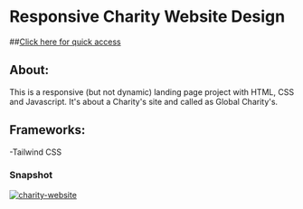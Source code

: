 
# Responsive Charity Website Design

##<a href="https://nikkihosseini.github.io/Global-Charity/"><ins>Click here</ins> for quick access</a>
## About:

This is a responsive (but not dynamic) landing page project with HTML, CSS and Javascript. It's about a Charity's site and called as Global Charity's.

## Frameworks:

-Tailwind CSS

### Snapshot
<a href="https://ibb.co/p2fT0Zc"><img src="https://i.ibb.co/VVgGjDR/charity-website.jpg" alt="charity-website" border="0"></a>
